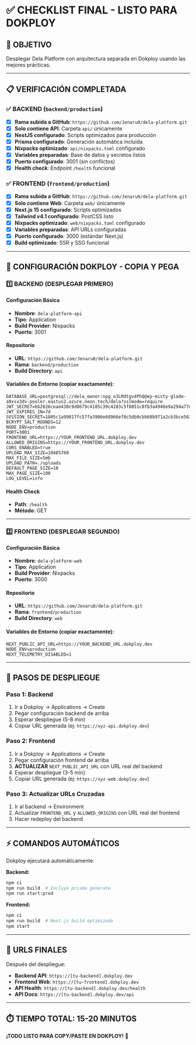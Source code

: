 # ✅ CHECKLIST FINAL - LISTO PARA DOKPLOY

## 🎯 OBJETIVO
Desplegar Dela Platform con arquitectura separada en Dokploy usando las mejores prácticas.

---

## 📋 VERIFICACIÓN COMPLETADA

### **✅ BACKEND (`backend/production`)**
- [x] **Rama subida a GitHub**: `https://github.com/Jenaru0/dela-platform.git`
- [x] **Solo contiene API**: Carpeta `api/` únicamente
- [x] **NestJS configurado**: Scripts optimizados para producción
- [x] **Prisma configurado**: Generación automática incluida
- [x] **Nixpacks optimizado**: `api/nixpacks.toml` configurado
- [x] **Variables preparadas**: Base de datos y secretos listos
- [x] **Puerto configurado**: 3001 (sin conflictos)
- [x] **Health check**: Endpoint `/health` funcional

### **✅ FRONTEND (`frontend/production`)**
- [x] **Rama subida a GitHub**: `https://github.com/Jenaru0/dela-platform.git`
- [x] **Solo contiene Web**: Carpeta `web/` únicamente
- [x] **Next.js 15 configurado**: Scripts optimizados
- [x] **Tailwind v4.1 configurado**: PostCSS listo
- [x] **Nixpacks optimizado**: `web/nixpacks.toml` configurado
- [x] **Variables preparadas**: API URLs configuradas
- [x] **Puerto configurado**: 3000 (estándar Next.js)
- [x] **Build optimizado**: SSR y SSG funcional

---

## 🚀 CONFIGURACIÓN DOKPLOY - COPIA Y PEGA

### **1️⃣ BACKEND (DESPLEGAR PRIMERO)**

#### **Configuración Básica**
- **Nombre**: `dela-platform-api`
- **Tipo**: Application
- **Build Provider**: Nixpacks
- **Puerto**: 3001

#### **Repositorio**
- **URL**: `https://github.com/Jenaru0/dela-platform.git`
- **Rama**: `backend/production`
- **Build Directory**: `api`

#### **Variables de Entorno** (copiar exactamente):
```
DATABASE_URL=postgresql://dela_owner:npg_o3LMdtgv4PhQ@ep-misty-glade-a8xsx3dv-pooler.eastus2.azure.neon.tech/dela?sslmode=require
JWT_SECRET=bb2626ceae438c9d0679c4185c39c4283c5f6051c8fb3a4946e9a294a77dad74
JWT_EXPIRES_IN=7d
SESSION_SECRET=1805c1a99017fc57fa3906e68966ef8c5db0cbb68b971a2cb3bce56356025111
BCRYPT_SALT_ROUNDS=12
NODE_ENV=production
PORT=3001
FRONTEND_URL=https://YOUR_FRONTEND_URL.dokploy.dev
ALLOWED_ORIGINS=https://YOUR_FRONTEND_URL.dokploy.dev
CORS_ENABLED=true
UPLOAD_MAX_SIZE=10485760
MAX_FILE_SIZE=5mb
UPLOAD_PATH=./uploads
DEFAULT_PAGE_SIZE=10
MAX_PAGE_SIZE=100
LOG_LEVEL=info
```

#### **Health Check**
- **Path**: `/health`
- **Método**: GET

---

### **2️⃣ FRONTEND (DESPLEGAR SEGUNDO)**

#### **Configuración Básica**
- **Nombre**: `dela-platform-web`
- **Tipo**: Application
- **Build Provider**: Nixpacks
- **Puerto**: 3000

#### **Repositorio**
- **URL**: `https://github.com/Jenaru0/dela-platform.git`
- **Rama**: `frontend/production`
- **Build Directory**: `web`

#### **Variables de Entorno** (copiar exactamente):
```
NEXT_PUBLIC_API_URL=https://YOUR_BACKEND_URL.dokploy.dev
NODE_ENV=production
NEXT_TELEMETRY_DISABLED=1
```

---

## 🔄 PASOS DE DESPLIEGUE

### **Paso 1: Backend**
1. Ir a Dokploy → Applications → Create
2. Pegar configuración backend de arriba
3. Esperar despliegue (5-8 min)
4. Copiar URL generada (ej: `https://xyz-api.dokploy.dev`)

### **Paso 2: Frontend** 
1. Ir a Dokploy → Applications → Create
2. Pegar configuración frontend de arriba
3. **ACTUALIZAR** `NEXT_PUBLIC_API_URL` con URL real del backend
4. Esperar despliegue (3-5 min)
5. Copiar URL generada (ej: `https://xyz-web.dokploy.dev`)

### **Paso 3: Actualizar URLs Cruzadas**
1. Ir al backend → Environment
2. Actualizar `FRONTEND_URL` y `ALLOWED_ORIGINS` con URL real del frontend
3. Hacer redeploy del backend

---

## ⚡ COMANDOS AUTOMÁTICOS

Dokploy ejecutará automáticamente:

**Backend:**
```bash
npm ci
npm run build  # Incluye prisma generate
npm run start:prod
```

**Frontend:**
```bash
npm ci
npm run build  # Next.js build optimizado
npm start
```

---

## 🎯 URLS FINALES

Después del despliegue:
- **Backend API**: `https://[tu-backend].dokploy.dev`
- **Frontend Web**: `https://[tu-frontend].dokploy.dev`
- **API Health**: `https://[tu-backend].dokploy.dev/health`
- **API Docs**: `https://[tu-backend].dokploy.dev/api`

---

## ⏱️ TIEMPO TOTAL: 15-20 MINUTOS

**¡TODO LISTO PARA COPY/PASTE EN DOKPLOY!** 🚀
